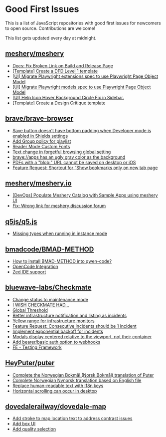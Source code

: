 # Good First Issues

This is a list of JavaScript repositories with good first issues for newcomers to open source. Contributions are welcome!

This list gets updated every day at midnight.

## [meshery/meshery](https://github.com/meshery/meshery)

- [Docs: Fix Broken Link on Build and Release Page](https://github.com/meshery/meshery/issues/15326)
- [[Template] Create a DFD Level 1 template](https://github.com/meshery/meshery/issues/12501)
- [[UI] Migrate Playwright extensions spec to use Playwright Page Object Model](https://github.com/meshery/meshery/issues/15373)
- [[UI] Migrate Playwright models spec to use Playwright Page Object Model](https://github.com/meshery/meshery/issues/15372)
- [[UI] Help Icon Hover Background Circle Fix in Sidebar.](https://github.com/meshery/meshery/issues/15202)
- [[Template] Create a Design Critique template](https://github.com/meshery/meshery/issues/12502)

## [brave/brave-browser](https://github.com/brave/brave-browser)

- [Save button doesn't have bottom padding when Developer mode is enabled in Shields settings](https://github.com/brave/brave-browser/issues/47782)
- [Add Group policy for playlist](https://github.com/brave/brave-browser/issues/41428)
- [Reader Mode Custom Fonts](https://github.com/brave/brave-browser/issues/47598)
- [Text change in forgetful browsing global setting](https://github.com/brave/brave-browser/issues/30163)
- [brave://apps has an ugly gray color as the background](https://github.com/brave/brave-browser/issues/25736)
- [PDFs with a "blob:" URL cannot be saved on desktop or iOS](https://github.com/brave/brave-browser/issues/46348)
- [Feature Request: Shortcut for “Show bookmarks only on new tab page](https://github.com/brave/brave-browser/issues/47000)

## [meshery/meshery.io](https://github.com/meshery/meshery.io)

- [[DevOps] Populate Meshery Catalog with Sample Apps using meshery UI](https://github.com/meshery/meshery.io/issues/1699)
- [Fix: Wrong link for meshery discussion forum](https://github.com/meshery/meshery.io/issues/2292)

## [q5js/q5.js](https://github.com/q5js/q5.js)

- [Missing types when running in instance mode](https://github.com/q5js/q5.js/issues/132)

## [bmadcode/BMAD-METHOD](https://github.com/bmadcode/BMAD-METHOD)

- [How to install BMAD-METHOD into qwen-code?](https://github.com/bmadcode/BMAD-METHOD/issues/367)
- [OpenCode Integration](https://github.com/bmadcode/BMAD-METHOD/issues/285)
- [Zed IDE support](https://github.com/bmadcode/BMAD-METHOD/issues/301)

## [bluewave-labs/Checkmate](https://github.com/bluewave-labs/Checkmate)

- [Change status to maintenance mode](https://github.com/bluewave-labs/Checkmate/issues/2679)
- [I WISH CHECKMATE HAD...](https://github.com/bluewave-labs/Checkmate/issues/2389)
- [Global Threshold](https://github.com/bluewave-labs/Checkmate/issues/2628)
- [Better infrastructure notification and listing as incidents](https://github.com/bluewave-labs/Checkmate/issues/2589)
- [Yellow range for infrastructure monitors](https://github.com/bluewave-labs/Checkmate/issues/2615)
- [Feature Request: Consecutive incidents should be 1 incident](https://github.com/bluewave-labs/Checkmate/issues/2626)
- [Implement exponential backoff for incidents](https://github.com/bluewave-labs/Checkmate/issues/2366)
- [Modals display centered relative to the viewport, not their container](https://github.com/bluewave-labs/Checkmate/issues/1705)
- [Add bearer/basic auth option to webhooks](https://github.com/bluewave-labs/Checkmate/issues/2369)
- [FE - Testing Framework ](https://github.com/bluewave-labs/Checkmate/issues/923)

## [HeyPuter/puter](https://github.com/HeyPuter/puter)

- [Complete the Norwegian Bokmål (Norsk Bokmål) translation of Puter](https://github.com/HeyPuter/puter/issues/859)
- [Complete Norwegian Nynorsk translation based on English file](https://github.com/HeyPuter/puter/issues/544)
- [Replace human-readable text with i18n keys](https://github.com/HeyPuter/puter/issues/663)
- [Horizontal scrolling can occur in desktop](https://github.com/HeyPuter/puter/issues/710)

## [dovedalerailway/dovedale-map](https://github.com/dovedalerailway/dovedale-map)

- [Add stroke to map location text to address contrast issues](https://github.com/dovedalerailway/dovedale-map/issues/12)
- [Add box UI](https://github.com/dovedalerailway/dovedale-map/issues/6)
- [Add quality selection](https://github.com/dovedalerailway/dovedale-map/issues/1)

